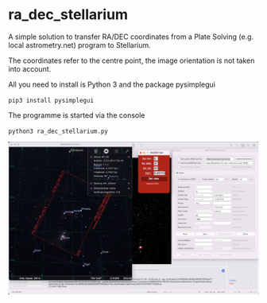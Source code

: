# ra_dec_stellarium

A simple solution to transfer RA/DEC coordinates from a Plate Solving (e.g. local astrometry.net) program to Stellarium.

The coordinates refer to the centre point, the image orientation is not taken into account.

All you need to install is Python 3 and the package pysimplegui

`pip3 install pysimplegui`

The programme is started via the console

`python3 ra_dec_stellarium.py`


![Alt text](https://github.com/johannesosterberg/ra_dec_stellarium/blob/main/example.jpg?raw=true "Example")

